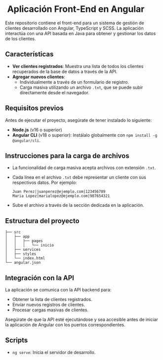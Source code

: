 #  Aplicación Front-End en Angular

Este repositorio contiene el front-end para un sistema de gestión de clientes desarrollado con Angular, TypeScript y SCSS. La aplicación interactúa con una API basada en Java para obtener y gestionar los datos de los clientes.

## Características

- **Ver clientes registrados**: Muestra una lista de todos los clientes recuperados de la base de datos a través de la API.
- **Agregar nuevos clientes**:
  - Individualmente a través de un formulario de registro.
  - Carga masiva utilizando un archivo `.txt`, que se puede subir directamente desde el navegador.

## Requisitos previos

Antes de ejecutar el proyecto, asegúrate de tener instalado lo siguiente:

- **Node.js** (v16 o superior)
- **Angular CLI** (v18 o superior): Instálalo globalmente con `npm install -g @angular/cli`.

## Instrucciones para la carga de archivos

- La funcionalidad de carga masiva acepta archivos con extensión `.txt`.

- Cada línea en el archivo `.txt` debe representar un cliente con sus respectivos datos. Por ejemplo:

  ```
  Juan Perez|juanperez@ejemplo.com|123456789
  Maria Lopez|marialopez@ejemplo.com|987654321
  ```

- Sube el archivo a través de la sección dedicada en la aplicación.

## Estructura del proyecto

```
├── src
│   ├── app
│   │   ├── pages
│   │   │   └── inicio
│   ├── services
│   ├── styles
│   └── index.html
└── angular.json
```

## Integración con la API

La aplicación se comunica con la API backend para:

- Obtener la lista de clientes registrados.
- Enviar nuevos registros de clientes.
- Procesar cargas masivas de clientes.

Asegúrate de que la API esté ejecutándose y sea accesible antes de iniciar la aplicación de Angular con los puertos correspondientes.

## Scripts

- `ng serve`: Inicia el servidor de desarrollo.
